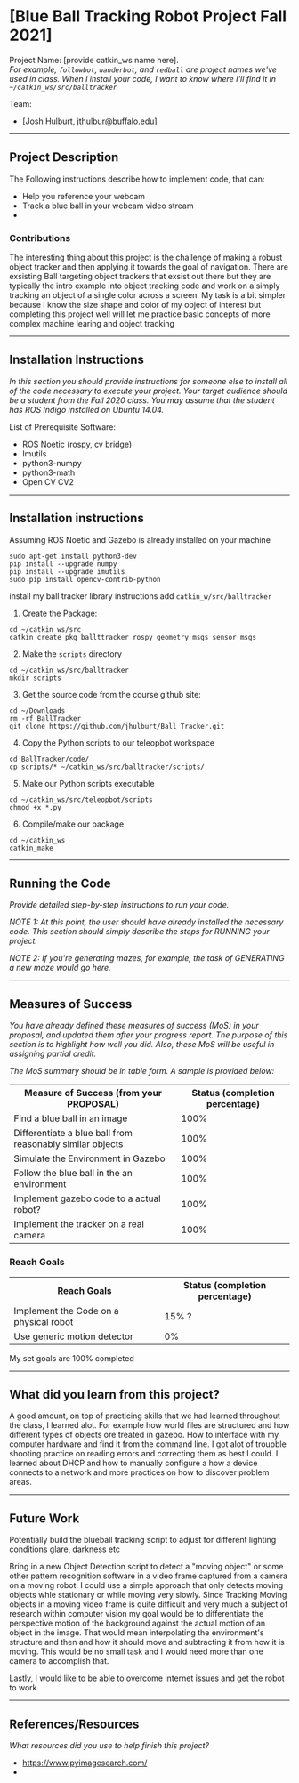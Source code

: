 # [Blue Ball Tracking Robot Project Fall 2021]

Project Name: [provide catkin_ws name here].  
*For example, `followbot`, `wanderbot`, and `redball` are project names we've used in class.  When I install your code, I want to know where I'll find it in `~/catkin_ws/src/balltracker`*

Team:
- [Josh Hulburt, jthulbur@buffalo.edu]

---

## Project Description

The Following instructions describe how to implement code, that can:
- Help you reference your webcam
- Track a blue ball in your webcam video stream
- 

### Contributions

The interesting thing about this project is the challenge of making a robust object tracker and then applying it towards the goal of navigation.
There are exsisting Ball targeting object trackers that exsist out there but they are typically the intro example into object tracking code and work on a simply tracking an object of a single color across a screen. My task is a bit simpler because I know the size shape and color of my object of interest but completing this project well will let me practice basic concepts of more complex machine learing and object tracking

---

## Installation Instructions

*In this section you should provide instructions for someone else to install all of the code necessary to execute your project.
Your target audience should be a student from the Fall 2020 class.
You may assume that the student has ROS Indigo installed on Ubuntu 14.04.*

List of Prerequisite Software:
- ROS Noetic (rospy, cv bridge)
- Imutils
- python3-numpy
- python3-math
- Open CV CV2

---

## Installation instructions

Assuming ROS Noetic and Gazebo is already installed on your machine 

```
sudo apt-get install python3-dev
pip install --upgrade numpy
pip install --upgrade imutils 
sudo pip install opencv-contrib-python
```

install my ball tracker library instructions add `catkin_w/src/balltracker`

1. Create the Package:
```
cd ~/catkin_ws/src
catkin_create_pkg ballttracker rospy geometry_msgs sensor_msgs

```
2. Make the `scripts` directory
```
cd ~/catkin_ws/src/balltracker
mkdir scripts

```
3. Get the source code from the course github site:
```
cd ~/Downloads
rm -rf BallTracker
git clone https://github.com/jhulburt/Ball_Tracker.git

```

4. Copy the Python scripts to our teleopbot workspace
```
cd BallTracker/code/
cp scripts/* ~/catkin_ws/src/balltracker/scripts/

```

5. Make our Python scripts executable
```
cd ~/catkin_ws/src/teleopbot/scripts
chmod +x *.py

```

6. Compile/make our package
```
cd ~/catkin_ws
catkin_make
```

---

## Running the Code

*Provide detailed step-by-step instructions to run your code.*

*NOTE 1:  At this point, the user should have already installed the necessary code.  This section should simply describe the steps for RUNNING your project.*  

*NOTE 2:  If you're generating mazes, for example, the task of GENERATING a new maze would go here.*

---

## Measures of Success

*You have already defined these measures of success (MoS) in your proposal, and updated them after your progress report.  The purpose of this section is to highlight how well you did.  Also, these MoS will be useful in assigning partial credit.*

*The MoS summary should be in table form.  A sample is provided below:*
<TABLE>
<TR>
	<TH>Measure of Success (from your PROPOSAL)</TH>
	<TH>Status (completion percentage)</TH>
</TR>
<TR>
	<TD> Find a blue ball in an image </TD>
	<TD>100%</TD>
</TR>
<TR>
	<TD> Differentiate a blue ball from reasonably similar objects </TD>
	<TD>100%</TD>
</TR>
<TR>
	<TD> Simulate the Environment in Gazebo</TD>
	<TD>100%</TD>
</TR>
<TR>
	<TD> Follow the blue ball in the an environment </TD>
	<TD>100%</TD>
</TR>
<TR>
	<TD> Implement gazebo code to a actual robot? </TD>
	<TD>100%</TD>
</TR>
<TR>
	<TD> Implement the tracker on a real camera </TD>
	<TD>100%</TD>	
</TR>
</TABLE>

### Reach Goals

<TABLE>
<TR>
	<TH>Reach Goals</TH>
	<TH>Status (completion percentage)</TH>
</TR>
<TR>
	<TD> Implement the Code on a physical robot </TD>
	<TD>15% ? </TD>
</TR>
<TR>
	<TD> Use generic motion detector  </TD>
	<TD>0%</TD>
</TR>
</TABLE>

My set goals are 100% completed

---

## What did you learn from this project?

A good amount, on top of practicing skills that we had learned throughout the class, I learned alot. For example how world files are structured and how different types of objects ore treated in gazebo. How to interface with my computer hardware and find it from the command line. I got alot of troupble shooting practice on reading errors and correcting them as best I could. I learned about DHCP and how to manually configure a how a device connects to a network and more practices on how to discover problem areas.

---

## Future Work

Potentially build the blueball tracking script to adjust for different lighting conditions glare, darkness etc

Bring in a new Object Detection script to detect a "moving object" or some other pattern recognition software in a video frame captured from a camera on a moving robot. I could use a simple approach that only detects moving objects whle stationary or while moving very slowly. Since Tracking Moving objects in a moving video frame is quite difficult and very much a subject of research within computer vision my goal would be to differentiate the perspective motion of the background against the actual motion of an object in the image. That would mean interpolating the environment's structure and then and how it should move and subtracting it from how it is moving. This would be no small task and I would need more than one camera to accomplish that.

Lastly, I would like to be able to overcome internet issues and get the robot to work.

---

## References/Resources

*What resources did you use to help finish this project?*
- https://www.pyimagesearch.com/
- 



